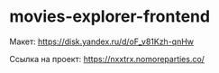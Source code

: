 # movies-explorer-frontend

Макет: https://disk.yandex.ru/d/oF_v81Kzh-qnHw

Ссылка на проект: https://nxxtrx.nomoreparties.co/
